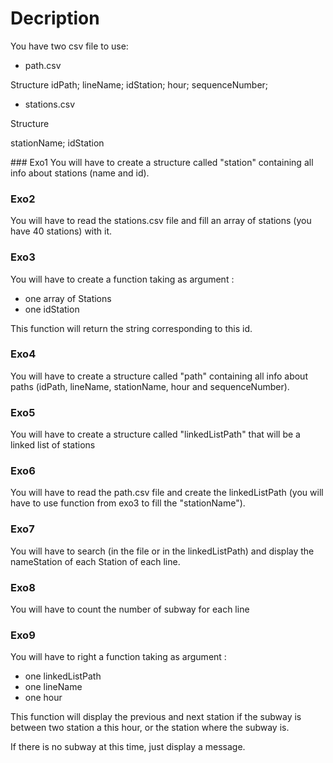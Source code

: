 # Decription
You have two csv file to use:

* path.csv

Structure
idPath; lineName; idStation; hour; sequenceNumber;

* stations.csv

Structure
 
stationName; idStation

### Exo1
You will have to create a structure called "station" containing all info about stations (name and id).

### Exo2
You will have to read the stations.csv file and fill an array of stations (you have 40 stations) with it.

### Exo3
You will have to create a function taking as argument :
* one array of Stations
* one idStation

This function will return the string corresponding to this id.

### Exo4
 You will have to create a structure called "path" containing all info about paths (idPath, lineName, stationName, hour and sequenceNumber).

### Exo5
 You will have to create a structure called "linkedListPath" that will be a linked list of stations

### Exo6
 You will have to read the path.csv file and create the linkedListPath (you will have to use function from exo3 to fill the "stationName").

### Exo7
 You will have to search (in the file or in the linkedListPath) and display the nameStation of each Station of each line.

### Exo8
 You will have to count the number of subway for each line

### Exo9
 You will have to right a function taking as argument :
* one linkedListPath
* one lineName
* one hour

This function will display the previous and next station if the subway is between two station a this hour, or the station where the subway is.

If there is no subway at this time, just display a message. 